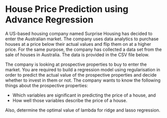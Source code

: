 # House Price Prediction using Advance Regression
 A US-based housing company named Surprise Housing has decided to enter the Australian market. The company uses data analytics to purchase houses at a price below their actual values and flip them on at a higher price. For the same purpose, the company has collected a data set from the sale of houses in Australia. The data is provided in the CSV file below.

The company is looking at prospective properties to buy to enter the market. You are required to build a regression model using regularisation in order to predict the actual value of the prospective properties and decide whether to invest in them or not.
The company wants to know the following things about the prospective properties:
<ul>
<li> Which variables are significant in predicting the price of a house, and</li>
<li> How well those variables describe the price of a house.</li></ul>
Also, determine the optimal value of lambda for ridge and lasso regression.

